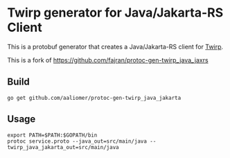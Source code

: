 Twirp generator for Java/Jakarta-RS Client
======================================

This is a protobuf generator that creates a Java/Jakarta-RS client for
[Twirp](https://github.com/twitchtv/twirp).

This is a fork of https://github.com/fajran/protoc-gen-twirp_java_jaxrs

Build
-----

    go get github.com/aaliomer/protoc-gen-twirp_java_jakarta


Usage
-----

    export PATH=$PATH:$GOPATH/bin
    protoc service.proto --java_out=src/main/java --twirp_java_jakarta_out=src/main/java

